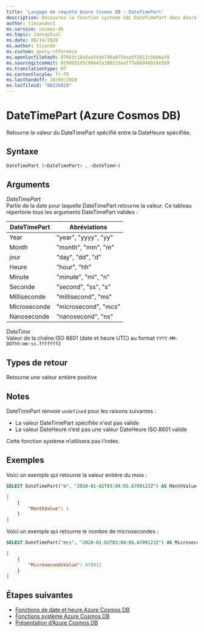 ```yaml
---
title: 'Langage de requête Azure Cosmos DB : DateTimePart'
description: Découvrez la fonction système SQL DateTimePart dans Azure Cosmos DB.
author: timsander1
ms.service: cosmos-db
ms.topic: conceptual
ms.date: 08/14/2020
ms.author: tisande
ms.custom: query-reference
ms.openlocfilehash: 87663c18ddaa5da6740a0f54aa5f2812cbb06af8
ms.sourcegitcommit: 829d951d5c90442a38012daaf77e86046018e5b9
ms.translationtype: HT
ms.contentlocale: fr-FR
ms.lasthandoff: 10/09/2020
ms.locfileid: "88226839"
---
```

# <a name="datetimepart-azure-cosmos-db"></a>DateTimePart (Azure Cosmos DB)

Retourne la valeur du DateTimePart spécifié entre la DateHeure spécifiée.
  
## <a name="syntax"></a>Syntaxe
  
```sql
DateTimePart (<DateTimePart> , <DateTime>)
```

## <a name="arguments"></a>Arguments
  
*DateTimePart*  
   Partie de la date pour laquelle DateTimePart retourne la valeur. Ce tableau répertorie tous les arguments DateTimePart valides :

| DateTimePart | Abréviations        |
| ------------ | -------------------- |
| Year         | "year", "yyyy", "yy" |
| Month        | "month", "mm", "m"   |
| jour          | "day", "dd", "d"     |
| Heure         | "hour", "hh"         |
| Minute       | "minute", "mi", "n"  |
| Seconde       | "second", "ss", "s"  |
| Milliseconde  | "millisecond", "ms"  |
| Microseconde  | "microsecond", "mcs" |
| Nanoseconde   | "nanosecond", "ns"   |

*DateTime*  
   Valeur de la chaîne ISO 8601 (date et heure UTC) au format `YYYY-MM-DDThh:mm:ss.fffffffZ`

## <a name="return-types"></a>Types de retour

Retourne une valeur entière positive

## <a name="remarks"></a>Notes

DateTimePart renvoie `undefined` pour les raisons suivantes :

- La valeur DateTimePart spécifiée n'est pas valide
- La valeur DateHeure n’est pas une valeur DateHeure ISO 8601 valide

Cette fonction système n’utilisera pas l’index.

## <a name="examples"></a>Exemples

Voici un exemple qui retourne la valeur entière du mois :

```sql
SELECT DateTimePart("m", "2020-01-02T03:04:05.6789123Z") AS MonthValue
```

```json
[
    {
        "MonthValue": 1
    }
]
```

Voici un exemple qui retourne le nombre de microsecondes :

```sql
SELECT DateTimePart("mcs", "2020-01-02T03:04:05.6789123Z") AS MicrosecondsValue
```

```json
[
    {
        "MicrosecondsValue": 678912
    }
]
```

## <a name="next-steps"></a>Étapes suivantes

- [Fonctions de date et heure Azure Cosmos DB](sql-query-date-time-functions.md)
- [Fonctions système Azure Cosmos DB](sql-query-system-functions.md)
- [Présentation d’Azure Cosmos DB](introduction.md)
